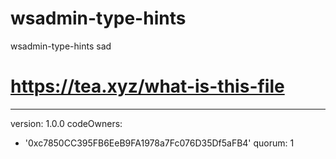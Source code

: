 # wsadmin-type-hints
wsadmin-type-hints sad
# https://tea.xyz/what-is-this-file
---
version: 1.0.0
codeOwners:
  - '0xc7850CC395FB6EeB9FA1978a7Fc076D35Df5aFB4'
quorum: 1
